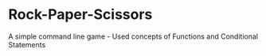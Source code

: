 # Rock-Paper-Scissors
A simple command line game - Used concepts of Functions and Conditional Statements
